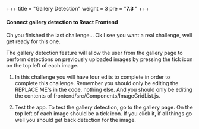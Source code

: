 
+++
title = "Gallery Detection"
weight = 3
pre = "<b>7.3 </b>"
+++

#### Connect gallery detection to React Frontend

Oh you finished the last challenge... Ok I see you want a real challenge, well get ready for this one. 

The gallery detection feature will allow the user from the gallery page to perform detections on previously uploaded images by pressing the tick icon on the top left of each image. 

1. In this challenge you will have four edits to complete in order to complete this challenge. Remember you should only be editing the REPLACE ME's in the code, nothing else. And you should only be editing the contents of frontend/src/Components/ImageGridList.js.

2. Test the app. To test the gallery detection, go to the gallery page. On the top left of each image should be a tick icon. If you click it, if all things go well you should get back detection for the image.
